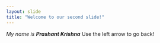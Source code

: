 ```yaml
---
layout: slide
title: "Welcome to our second slide!"
---
```

_My name is **Prashant Krishna**_
Use the left arrow to go back!
